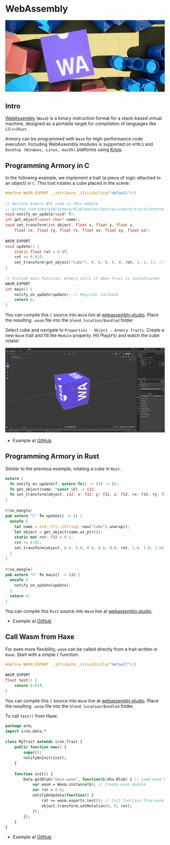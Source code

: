 # WebAssembly

![](code/img/wasm/0.jpg)

## Intro

[WebAssembly](http://webassembly.org/) (`Wasm`) is a binary instruction format for a stack-based virtual machine, designed as a portable target for compilation of languages like `C`/`C++`/`Rust`.

Armory can be programmed with `Wasm` for high-performance code execution. Including WebAssembly modules is supported on `HTML5` and `Desktop (Windows, Linux, macOS)` platforms using [Krom](https://github.com/Kode/Krom).

## Programming Armory in C

In the following example, we implement a trait (a piece of logic attached to an object) in `C`. This trait rotates a cube placed in the scene:

```c
#define WASM_EXPORT __attribute__((visibility("default")))

// Declare Armory API used in this module
// github.com/armory3d/armory/blob/master/Sources/armory/trait/internal/wasm_api.h
void notify_on_update(void* f);
int get_object(const char* name);
void set_transform(int object, float x, float y, float z,
	float rx, float ry, float rz, float sx, float sy, float sz);

WASM_EXPORT
void update() {
	static float rot = 0.0f;
	rot += 0.01f;
	set_transform(get_object("Cube"), 0, 0, 0, 0, 0, rot, 1, 1, 1); // Set cube rotation
}

// Include main function, Armory calls it when trait is instantiated
WASM_EXPORT
int main() {
	notify_on_update(update); // Register callback
	return 0;
}
```

You can compile this `C` source into `Wasm` live at [webassembly.studio](https://webassembly.studio/?f=kl1f79ll4x). Place the resulting `.wasm` file into the `blend_location/Bundled` folder.

Select cube and navigate to `Properties - Object - Armory Traits`. Create a new `Wasm` trait and fill the `Module` property. Hit Play(`F5`) and watch the cube rotate!

<a href="./code/img/wasm/1.jpg">![](code/img/wasm/1.jpg)</a>

- Example at [GitHub](https://github.com/armory3d/armory_examples/tree/master/web_assembly/c_trait)


## Programming Armory in Rust

Similar to the previous example, rotating a cube in `Rust`.

```rust
extern {
  fn notify_on_update(f: extern fn() -> ()) -> ();
  fn get_object(name: *const i8) -> i32;
  fn set_transform(object: i32, x: f32, y: f32, z: f32, rx: f32, ry: f32, rz: f32, sx: f32, sy: f32, sz: f32) -> ();
}

#[no_mangle]
pub extern "C" fn update() -> () {
  unsafe {
    let name = std::ffi::CString::new("Cube").unwrap();
    let object = get_object(name.as_ptr());
    static mut rot: f32 = 0.1;
    rot += 0.01;
    set_transform(object, 0.0, 0.0, 0.0, 0.0, 0.0, rot, 1.0, 1.0, 1.0);
  }
}

#[no_mangle]
pub extern "C" fn main() -> i32 {
  unsafe {
    notify_on_update(update);
  }
  return 0;
}
```

You can compile this `Rust` source into `Wasm` live at [webassembly.studio](https://webassembly.studio/?f=qi0imd4j9t).

- Example at [GitHub](https://github.com/armory3d/armory_examples/tree/master/web_assembly/rust_trait)


## Call Wasm from Haxe

For even more flexibility, `wasm` can be called directly from a trait written in `Haxe`. Start with a simple `C` function:

```c
#define WASM_EXPORT __attribute__((visibility("default")))

WASM_EXPORT
float test() {
	return 0.01f;
}
```

You can compile this `C` source into `Wasm` live at [webassembly.studio](https://webassembly.studio/?f=gkkao6y44ga). Place the resulting `.wasm` file into the `blend_location/Bundled` folder.

To call `test()` from Haxe:

```haxe
package arm;
import iron.data.*

class MyTrait extends iron.Trait {
	public function new() {
		super();
		notifyOnInit(init);
	}

	function init() {
		Data.getBlob("main.wasm", function(b:kha.Blob) { // Load wasm blob
			var wasm = Wasm.instance(b); // Create wasm module
			var rot = 0.0;
			notifyOnUpdate(function() {
				rot += wasm.exports.test(); // Call function from wasm module!
				object.transform.setRotation(0, 0, rot);
			});
		});
	}
}

```

- Example at [GitHub](https://github.com/armory3d/armory_examples/tree/master/web_assembly/call_wasm)
